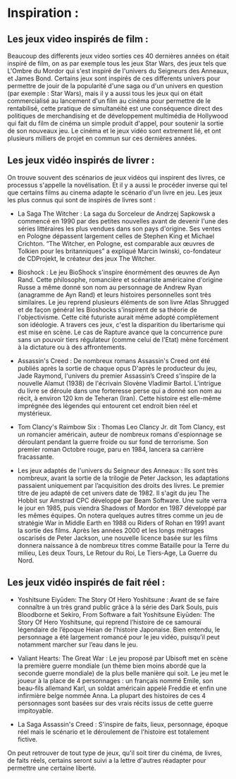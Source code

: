 # Inspiration :

## Les jeux video inspirés de film :
Beaucoup des differents jeux video sorties ces 40 dernières années on était inspiré de film, on as par exemple tous les jeux Star Wars, des jeux tels que L'Ombre du Mordor qui s'est inspiré de l'univers du Seigneurs des Anneaux, et James Bond. Certains jeux sont inspirés de ces differents univers pour permettre de jouir de la popularité d'une saga ou d'un univers en question (par exemple : Star Wars), mais il y a aussi tous les jeux qui on était commercialisé au lancement d'un film au cinéma pour permettre de le rentabilisé, cette pratique de simultanéité est une conséquence direct des politiques de merchandising et de développement multimédia de Hollywood qui fait du film de cinéma un simple produit d'appel, pour soutenir la sortie de son nouveaux jeu. Le cinéma et le jeux vidéo sont extrement lié, et ont plusieurs milliers de projet en commun sur ces dernières années.

## Les jeux vidéo inspirés de livrer : 
On trouve souvent des scénarios de jeux vidéos qui inspirent des livres, ce processus s'appelle la novélisation. Et il y a aussi le procéder inverse qui tel que certains films au cinema adapte le scénario d'un livre en jeu. Les jeux les plus connus qui sont de inspirés de livres sont :

- La Saga The Witcher : La saga du Sorceleur de Andrzej Sapkowsk a commencé en 1990 par des petites nouvelles avant de devenir l'une des séries littéraires les plus vendues dans son pays d'origine. Ses ventes en Pologne dépassent largement celles de Stephen King et Michael Crichton. “The Witcher, en Pologne, est comparable aux œuvres de Tolkien pour les britanniques” a expliqué Marcin Iwinski, co-fondateur de CDProjekt, le créateur des jeux The Witcher. 

- Bioshock : Le jeu BioShock s'inspire énormément des œuvres de Ayn Rand. Cette philosophe, romancière et scénariste américaine d'origine Russe a même donné son nom au personnage de Andrew Ryan (anagramme de Ayn Rand) et leurs histoires personnelles sont très similaires. Le jeu reprend plusieurs éléments  de son livre Atlas Shrugged et de façon général les Bioshocks s'inspirent de sa théorie de l'objectivisme. Cette cité futuriste aurait même adopté complètement son idéologie. A travers ces jeux, c'est la disparition du libertarisme qui est mise en scène. Le cas de Rapture avance que la concurrence pure sans un pouvoir tiers régulateur (comme celui de l'Etat) mène forcément à la dictature ou à des affrontements. 

- Assassin's Creed : De nombreux romans Assassin's Creed ont été publiés après la sortie de chaque opus D'après le producteur du jeu, Jade Raymond, l'univers du premier Assassin’s Creed s'inspire de la nouvelle Alamut (1938) de l'écrivain Slovène Vladimir Bartol. L'intrigue du livre se déroule dans une forteresse perse qui a donné son nom au récit, à environ 120 km de Teheran (Iran). Cette histoire est elle-même imprégnée des légendes qui entourent cet endroit bien réel et mystérieux.

- Tom Clancy's Raimbow Six : Thomas Leo Clancy Jr. dit Tom Clancy, est un romancier américain, auteur de nombreux romans d'espionnage se déroulant pendant la guerre  froide ou sur fond de terrorisme. Son premier roman Octobre rouge, paru en 1984,  lancera sa carrière fracassante.

- Les jeux adaptés de l'univers du Seigneur des Anneaux : Ils sont très nombreux, avant la sortie de la trilogie de Peter Jackson, les adaptations passaient uniquement par l’acquisition des droits des livres. Le premier titre de jeu adapté de cet univers date de 1982. Il s'agit du jeu The Hobbit sur Amstrad CPC développé par Beam Software. Une suite verra le jour en 1985, puis viendra Shadows of Mordor en 1987 développé par les mêmes équipes. On notera quelques autres titres comme un jeu de stratégie War in Middle Earth en 1988 ou Riders of Rohan en 1991 avant la sortie des films. Après les années 2000 et les longs métrages oscarisés de Peter Jackson, une nouvelle licence basée sur les films donnera naissance à de nombreux titres comme Bataille pour la Terre du milieu, Les deux Tours, Le Retour du Roi, Le Tiers-Age, La Guerre du Nord.


## Les jeux vidéo inspirés de fait réel :

- Yoshitsune Eiyūden: The Story Of Hero Yoshitsune : Avant de se faire connaître à un très grand public grâce à la série des Dark Souls, puis Bloodborne et Sekiro, From Software a fait Yoshitsune Eiyūden: The Story Of Hero Yoshitsune, qui reprend l’histoire de ce samouraï légendaire de l’époque Heian de l’histoire Japonaise. Bien entendu, le personnage a été largement romancé pour le jeu vidéo, puisqu’il peut notamment marcher sur l’eau dans le jeu.

- Valiant Hearts: The Great War : Le jeu proposé par Ubisoft met en scène la première guerre mondiale (un thème bien moins abordé que la seconde guerre mondiale) de la plus belle manière qui soit. Le jeu met le joueur à la place de 4 personnages : un français nommé Emile, son beau-fils allemand Karl, un soldat américain appelé Freddie et enfin une infirmière belge nommée Anna. La plupart des histoires de ces 4 personnages sont basées sur des vrais récits issus de cette guerre impitoyable. 

- La Saga Assassin's Creed : S'inspire de faits, lieux, personnage, époque réel mais le scénario et le déroulement de l'histoire est totalement fictive.

On peut retrouver de tout type de jeux, qu'il soit tirer du cinéma, de livres, de faits réels, certains seront suivi a la lettre d'autres réadapter pour permettre une certaine liberté.

